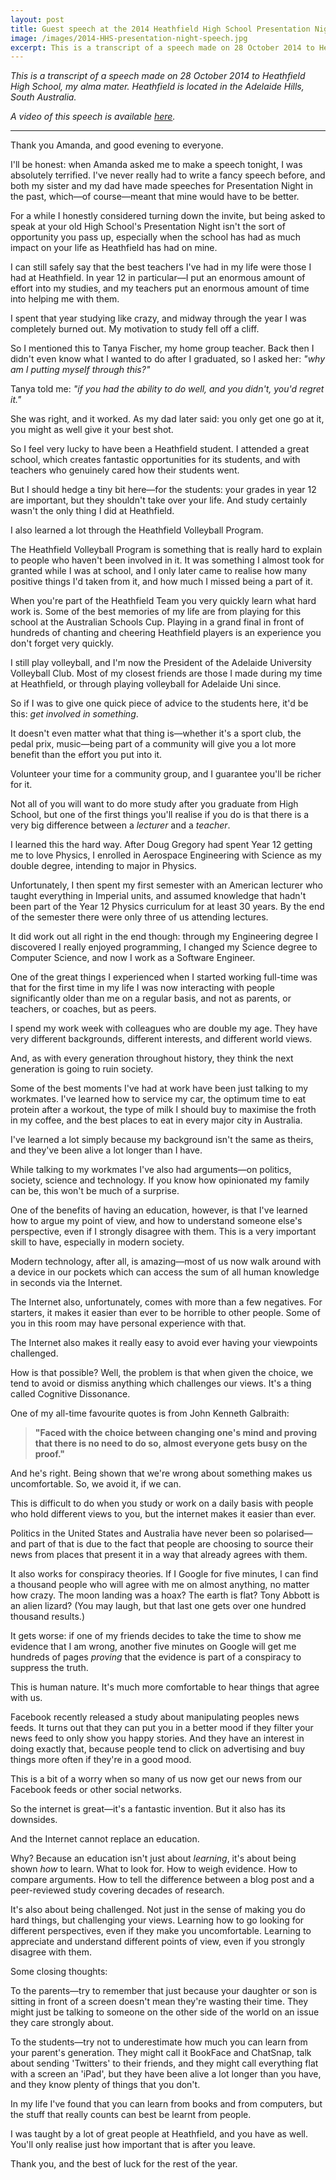 ```yaml
---
layout: post
title: Guest speech at the 2014 Heathfield High School Presentation Night
image: /images/2014-HHS-presentation-night-speech.jpg
excerpt: This is a transcript of a speech made on 28 October 2014 to Heathfield High School, my alma mater. Heathfield is located in the Adelaide Hills, South Australia.
---
```


_This is a transcript of a speech made on 28 October 2014 to Heathfield High School, my alma mater. Heathfield is located in the Adelaide Hills, South Australia._

_A video of this speech is available [here](https://www.youtube.com/watch?v=2S8W6fDGA3I)._

<hr/>

Thank you Amanda, and good evening to everyone.

I'll be honest: when Amanda asked me to make a speech tonight, I was absolutely terrified. I've never really had to write a fancy speech before, and both my sister and my dad have made speeches for Presentation Night in the past, which—of course—meant that mine would have to be better.

For a while I honestly considered turning down the invite, but being asked to speak at your old High School's Presentation Night isn't the sort of opportunity you pass up,  especially when the school has had as much impact on your life as Heathfield has had on mine.

I can still safely say that the best teachers I've had in my life were those I had at Heathfield. In year 12 in particular—I put an enormous amount of effort into my studies, and my teachers put an enormous amount of time into helping me with them.

I spent that year studying like crazy, and midway through the year I was completely burned out. My motivation to study fell off a cliff.

So I mentioned this to Tanya Fischer, my home group teacher. Back then I didn't even know what I wanted to do after I graduated, so I asked her: _"why am I putting myself through this?"_

Tanya told me: _"if you had the ability to do well, and you didn't, you'd regret it."_

She was right, and it worked. As my dad later said: you only get one go at it, you might as well give it your best shot.

So I feel very lucky to have been a Heathfield student. I attended a great school, which creates fantastic opportunities for its students, and with teachers who genuinely cared how their students went.

But I should hedge a tiny bit here—for the students: your grades in year 12 are important, but they shouldn't take over your life. And study certainly wasn't the only thing I did at Heathfield.

I also learned a lot through the Heathfield Volleyball Program.

The Heathfield Volleyball Program is something that is really hard to explain to people who haven't been involved in it. It was something I almost took for granted while I was at school, and I only later came to realise how many positive things I'd taken from it, and how much I missed being a part of it.

When you're part of the Heathfield Team you very quickly learn what hard work is. Some of the best memories of my life are from playing for this school at the Australian Schools Cup. Playing in a grand final in front of hundreds of chanting and cheering Heathfield players is an experience you don't forget very quickly.

I still play volleyball, and I'm now the President of the Adelaide University Volleyball Club. Most of my closest friends are those I made during my time at Heathfield, or through playing volleyball for Adelaide Uni since.

So if I was to give one quick piece of advice to the students here, it'd be this: _get involved in something_.

It doesn't even matter what that thing is—whether it's a sport club, the pedal prix, music—being part of a community will give you a lot more benefit than the effort you put into it.

Volunteer your time for a community group, and I guarantee you'll be richer for it.

Not all of you will want to do more study after you graduate from High School, but one of the first things you'll realise if you do is that there is a very big difference between a _lecturer_ and a _teacher_.

I learned this the hard way. After Doug Gregory had spent Year 12 getting me to love Physics, I enrolled in Aerospace Engineering with Science as my double degree, intending to major in Physics.

Unfortunately, I then spent my first semester with an American lecturer who taught everything in Imperial units, and assumed knowledge that hadn't been part of the Year 12 Physics curriculum for at least 30 years. By the end of the semester there were only three of us attending lectures.

It did work out all right in the end though: through my Engineering degree I discovered I really enjoyed programming, I changed my Science degree to Computer Science, and now I work as a Software Engineer.

One of the great things I experienced when I started working full-time was that for the first time in my life I was now interacting with people significantly older than me on a regular basis, and not as parents, or teachers, or coaches, but as peers.

I spend my work week with colleagues who are double my age. They have very different backgrounds, different interests, and different world views.

And, as with every generation throughout history, they think the next generation is going to ruin society.

Some of the best moments I've had at work have been just talking to my workmates. I've learned how to service my car, the optimum time to eat protein after a workout, the type of milk I should buy to maximise the froth in my coffee, and the best places to eat in every major city in Australia.

I've learned a lot simply because my background isn't the same as theirs, and they've been alive a lot longer than I have.

While talking to my workmates I've also had arguments—on politics, society, science and technology. If you know how opinionated my family can be, this won't be much of a surprise.

One of the benefits of having an education, however, is that I've learned how to argue my point of view, and how to understand someone else's perspective, even if I strongly disagree with them. This is a very important skill to have, especially in modern society.

Modern technology, after all, is amazing—most of us now walk around with a device in our pockets which can access the sum of all human knowledge in seconds via the Internet.

The Internet also, unfortunately, comes with more than a few negatives. For starters, it makes it easier than ever to be horrible to other people. Some of you in this room may have personal experience with that.

The Internet also makes it really easy to avoid ever having your viewpoints challenged.

How is that possible? Well, the problem is that when given the choice, we tend to avoid or dismiss anything which challenges our views. It's a thing called Cognitive Dissonance.

One of my all-time favourite quotes is from John Kenneth Galbraith:

>**"Faced with the choice between changing one's mind and proving that there is no need to do so, almost everyone gets busy on the proof."**

And he's right. Being shown that we're wrong about something makes us uncomfortable. So, we avoid it, if we can.

This is difficult to do when you study or work on a daily basis with people who hold different views to you, but the internet makes it easier than ever.

Politics in the United States and Australia have never been so polarised—and part of that is due to the fact that people are choosing to source their news from places that present it in a way that already agrees with them.

It also works for conspiracy theories. If I Google for five minutes, I can find a thousand people who will agree with me on almost anything, no matter how crazy. The moon landing was a hoax? The earth is flat? Tony Abbott is an alien lizard? (You may laugh, but that last one gets over one hundred thousand results.)

It gets worse: if one of my friends decides to take the time to show me evidence that I am wrong, another five minutes on Google will get me hundreds of pages _proving_ that the evidence is part of a conspiracy to suppress the truth.

This is human nature. It's much more comfortable to hear things that agree with us.

Facebook recently released a study about manipulating peoples news feeds. It turns out that they can put you in a better mood if they filter your news feed to only show you happy stories. And they have an interest in doing exactly that, because people tend to click on advertising and buy things more often if they're in a good mood.

This is a bit of a worry when so many of us now get our news from our Facebook feeds or other social networks.

So the internet is great—it's a fantastic invention. But it also has its downsides.

And the Internet cannot replace an education.

Why? Because an education isn't just about _learning_, it's about being shown _how_ to learn. What to look for. How to weigh evidence. How to compare arguments. How to tell the difference between a blog post and a peer-reviewed study covering decades of research.

It's also about being challenged. Not just in the sense of making you do hard things, but challenging your views. Learning how to go looking for different perspectives, even if they make you uncomfortable. Learning to appreciate and understand different points of view, even if you strongly disagree with them.

Some closing thoughts:

To the parents—try to remember that just because your daughter or son is sitting in front of a screen doesn't mean they're wasting their time. They might just be talking to someone on the other side of the world on an issue they care strongly about.

To the students—try not to underestimate how much you can learn from your parent's generation. They might call it BookFace and ChatSnap, talk about sending 'Twitters' to their friends, and they might call everything flat with a screen an 'iPad', but they have been alive a lot longer than you have, and they know plenty of things that you don't.

In my life I've found that you can learn from books and from computers, but the stuff that really counts can best be learnt from people.

I was taught by a lot of great people at Heathfield, and you have as well. You'll only realise just how important that is after you leave.

Thank you, and the best of luck for the rest of the year.